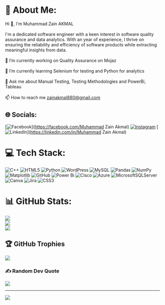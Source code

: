 # 💫 About Me:
Hi 👋, I'm Muhammad Zain AKMAL<br><br>I'm a dedicated software engineer with a keen interest in software quality assurance and data analytics. With an year of experience, I thrive on ensuring the reliability and efficiency of software products while extracting meaningful insights from data.<br><br>🔭 I’m currently working on Quality Assurance on Mojaz<br><br>🌱 I’m currently learning Selenium for testing and Python for analytics<br><br>💬 Ask me about Manual Testing, Testing Methodologies and PowerBi, Tableau<br><br>📫 How to reach me zainakmal880@gmail.com


## 🌐 Socials:
[![Facebook](https://img.shields.io/badge/Facebook-%231877F2.svg?logo=Facebook&logoColor=white)](https://facebook.com/Muhammad Zain Akmal) [![Instagram](https://img.shields.io/badge/Instagram-%23E4405F.svg?logo=Instagram&logoColor=white)](https://instagram.com/zayn3866) [![LinkedIn](https://img.shields.io/badge/LinkedIn-%230077B5.svg?logo=linkedin&logoColor=white)](https://linkedin.com/in/Muhammad Zain Akmal) 

# 💻 Tech Stack:
![C++](https://img.shields.io/badge/c++-%2300599C.svg?style=for-the-badge&logo=c%2B%2B&logoColor=white) ![HTML5](https://img.shields.io/badge/html5-%23E34F26.svg?style=for-the-badge&logo=html5&logoColor=white) ![Python](https://img.shields.io/badge/python-3670A0?style=for-the-badge&logo=python&logoColor=ffdd54) ![WordPress](https://img.shields.io/badge/WordPress-%23117AC9.svg?style=for-the-badge&logo=WordPress&logoColor=white) ![MySQL](https://img.shields.io/badge/mysql-4479A1.svg?style=for-the-badge&logo=mysql&logoColor=white) ![Pandas](https://img.shields.io/badge/pandas-%23150458.svg?style=for-the-badge&logo=pandas&logoColor=white) ![NumPy](https://img.shields.io/badge/numpy-%23013243.svg?style=for-the-badge&logo=numpy&logoColor=white) ![Matplotlib](https://img.shields.io/badge/Matplotlib-%23ffffff.svg?style=for-the-badge&logo=Matplotlib&logoColor=black) ![GitHub](https://img.shields.io/badge/github-%23121011.svg?style=for-the-badge&logo=github&logoColor=white) ![Power Bi](https://img.shields.io/badge/power_bi-F2C811?style=for-the-badge&logo=powerbi&logoColor=black) ![Cisco](https://img.shields.io/badge/cisco-%23049fd9.svg?style=for-the-badge&logo=cisco&logoColor=black) ![Azure](https://img.shields.io/badge/azure-%230072C6.svg?style=for-the-badge&logo=microsoftazure&logoColor=white) ![MicrosoftSQLServer](https://img.shields.io/badge/Microsoft%20SQL%20Server-CC2927?style=for-the-badge&logo=microsoft%20sql%20server&logoColor=white) ![Canva](https://img.shields.io/badge/Canva-%2300C4CC.svg?style=for-the-badge&logo=Canva&logoColor=white) ![Jira](https://img.shields.io/badge/jira-%230A0FFF.svg?style=for-the-badge&logo=jira&logoColor=white) ![CSS3](https://img.shields.io/badge/css3-%231572B6.svg?style=for-the-badge&logo=css3&logoColor=white)
# 📊 GitHub Stats:
![](https://github-readme-stats.vercel.app/api?username=M-Zain28&theme=dark&hide_border=false&include_all_commits=false&count_private=false)<br/>
![](https://github-readme-streak-stats.herokuapp.com/?user=M-Zain28&theme=dark&hide_border=false)<br/>
![](https://github-readme-stats.vercel.app/api/top-langs/?username=M-Zain28&theme=dark&hide_border=false&include_all_commits=false&count_private=false&layout=compact)

## 🏆 GitHub Trophies
![](https://github-profile-trophy.vercel.app/?username=M-Zain28&theme=radical&no-frame=false&no-bg=true&margin-w=4)

### ✍️ Random Dev Quote
![](https://quotes-github-readme.vercel.app/api?type=horizontal&theme=dark)

---
[![](https://visitcount.itsvg.in/api?id=M-Zain28&icon=0&color=0)](https://visitcount.itsvg.in)

<!-- Proudly created with GPRM ( https://gprm.itsvg.in ) -->
